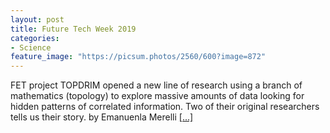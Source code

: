 ```yaml
---
layout: post
title: Future Tech Week 2019
categories:
- Science
feature_image: "https://picsum.photos/2560/600?image=872"
---
```



FET project TOPDRIM opened a new line of research using a branch of mathematics (topology) to explore massive amounts of data looking for hidden patterns of correlated information. Two of their original researchers tells us their story.
by Emanuenla Merelli
<a href=http://www.topdrim.eu/FutureTech-Week2019/blog/index.html>[...] </a>
